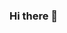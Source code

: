 ### Hi there 👋

<!--
**israelkingz/israelkingz** is a ✨ _special_ ✨ repository because its `README.md` (this file) appears on your GitHub profile.


- 🔭 I’m currently working on building fanastic Natural processing solutions, web solutions, Data Science
- 🌱 I’m currently learning how to deploy models
- 👯 I’m looking to collaborate on AI projects
- 📫 How to reach me:+234903406750, iodeajo@gmail.com @israelkingz1
- ⚡ 
